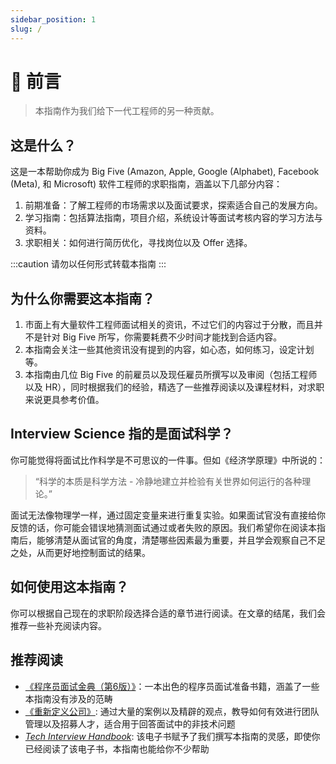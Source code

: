 ```yaml
---
sidebar_position: 1
slug: /
---
```


# 📖 前言

> 本指南作为我们给下一代工程师的另一种贡献。

## 这是什么？

这是一本帮助你成为 Big Five (Amazon, Apple, Google (Alphabet), Facebook (Meta), 和 Microsoft) 软件工程师的求职指南，涵盖以下几部分内容：

1. 前期准备：了解工程师的市场需求以及面试要求，探索适合自己的发展方向。
2. 学习指南：包括算法指南，项目介绍，系统设计等面试考核内容的学习方法与资料。
3. 求职相关：如何进行简历优化，寻找岗位以及 Offer 选择。

:::caution
请勿以任何形式转载本指南
:::

## 为什么你需要这本指南？

1. 市面上有大量软件工程师面试相关的资讯，不过它们的内容过于分散，而且并不是针对 Big Five 所写，你需要耗费不少时间才能找到合适内容。
2. 本指南会关注一些其他资讯没有提到的内容，如心态，如何练习，设定计划等。
3. 本指南由几位 Big Five 的前雇员以及现任雇员所撰写以及审阅（包括工程师以及 HR），同时根据我们的经验，精选了一些推荐阅读以及课程材料，对求职来说更具参考价值。

## Interview Science 指的是面试科学？
你可能觉得将面试比作科学是不可思议的一件事。但如《经济学原理》中所说的：

> “科学的本质是科学方法 - 冷静地建立并检验有关世界如何运行的各种理论。”

面试无法像物理学一样，通过固定变量来进行重复实验。如果面试官没有直接给你反馈的话，你可能会错误地猜测面试通过或者失败的原因。我们希望你在阅读本指南后，能够清楚从面试官的角度，清楚哪些因素最为重要，并且学会观察自己不足之处，从而更好地控制面试的结果。

## 如何使用这本指南？

你可以根据自己现在的求职阶段选择合适的章节进行阅读。在文章的结尾，我们会推荐一些补充阅读内容。

## 推荐阅读

- [《程序员面试金典（第6版）》](https://book.douban.com/subject/34813624/)：一本出色的程序员面试准备书籍，涵盖了一些本指南没有涉及的范畴
- [《重新定义公司》](https://book.douban.com/subject/26582822/): 通过大量的案例以及精辟的观点，教导如何有效进行团队管理以及招募人才，适合用于回答面试中的非技术问题
- *[Tech Interview Handbook](https://techinterviewhandbook.org/)*: 该电子书赋予了我们撰写本指南的灵感，即使你已经阅读了该电子书，本指南也能给你不少帮助
